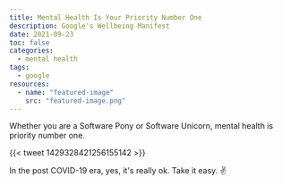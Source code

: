 ```yaml
---
title: Mental Health Is Your Priority Number One
description: Google's Wellbeing Manifest
date: 2021-09-23
toc: false
categories:
  - mental health
tags: 
  - google
resources:
  - name: "featured-image"
    src: "featured-image.png"
---
```


Whether you are a Software Pony or Software Unicorn, mental health is priority number one.

<!--more-->

{{< tweet 1429328421256155142 >}}


In the post COVID-19 era, yes, it's really ok. Take it easy. ✌️
